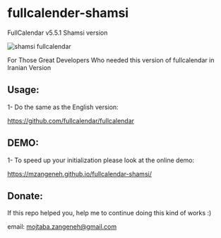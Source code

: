 # fullcalender-shamsi
FullCalendar v5.5.1 Shamsi version

![shamsi fullcalendar](https://github.com/mzangeneh/fullcalender-shamsi/raw/main/Screen%20Shot%202021-10-30%20at%204.55.37%20AM.png)

For Those Great Developers Who needed this version of fullcalendar in Iranian Version

## Usage:

1- Do the same as the English version:

https://github.com/fullcalendar/fullcalendar

## DEMO:

1- To speed up your initialization please look at the online demo:

https://mzangeneh.github.io/fullcalendar-shamsi/





## Donate:

If this repo helped you, help me to continue doing this kind of works :)

email: mojtaba.zangeneh@gmail.com
